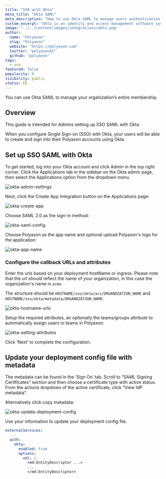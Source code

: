 ```yaml
---
title: "SSO with Okta"
meta_title: "Okta SAML"
meta_description: "How to use Okta SAML to manage users authentication on Polyaxon."
custom_excerpt: "Okta is an identity and access management software system. It provides cloud software that helps companies manage and secure user authentication into applications, and for developers to build identity controls into applications, website web services and devices."
image: "../../content/images/integrations/okta.png"
author:
  name: "Polyaxon"
  slug: "Polyaxon"
  website: "https://polyaxon.com"
  twitter: "polyaxonAI"
  github: "polyaxon"
tags:
  - sso
featured: false
popularity: 0
visibility: public
status: EE
---
```


You can use Okta SAML to manage your organization’s entire membership.

## Overview

This guide is intended for Admins setting up SSO SAML with Okta.

When you configure Single Sign-on (SSO) with Okta, your users will be able to create and sign into their Polyaxon accounts using Okta.

## Set up SSO SAML with Okta

To get started, log into your Okta account and click Admin in the top right corner.
Click the Applications tab in the sidebar on the Okta admin page, then select the Applications option from the dropdown menu.

![okta-admin-settings](../../content/images/integrations/saml/okta-admin-1.png)

Next, click the Create App Integration button on the Applications page:

![okta-create-app](../../content/images/integrations/saml/okta-admin-2.png)

Choose SAML 2.0 as the sign-in method:

![okta-saml-config](../../content/images/integrations/saml/okta-admin-3.png)

Choose Polyaxon as the app name and optional upload Polyaxon's logo for the application:

![okta-app-name](../../content/images/integrations/saml/okta-admin-4.png)


### Configure the callback URLs and attributes

Enter the urls based on your deployment hostName or ingress. Please note that the url should reflect the name of your organization, in this case the organization's name is `acme`.

The structure should be `HOSTNAME/sso/okta/acs/ORGANOZATION_NAME` and `HOSTNAME/sso/okta/metadata/ORGANOZATION_NAME`:

![okta-hostname-urls](../../content/images/integrations/saml/okta-admin-5.png)

Setup the required attributes, an optionally the teams/groups attribute to automatically assign users to teams in Polyaxon:

![okta-setting-attributes](../../content/images/integrations/saml/okta-admin-6.png)

Click ‘Next’ to complete the configuration.

## Update your deployment config file with metadata

The metadata can be found in the ‘Sign On’ tab.
Scroll to “SAML Signing Certificates” section and then choose a certificate type with active status.
From the actions dropdown of the active certificate, click “View IdP metadata”.

Alternatively click copy metadata:

![okta-update-deployment-config](../../content/images/integrations/saml/okta-admin-7.png)

Use your information to update your deployment config file.

```yaml
externalServices:
  ...
  auth:
    okta:
      enabled: true
      options:
        xml: |-
          <md:EntityDescriptor ...>
          ...
          </md:EntityDescriptor>
```

